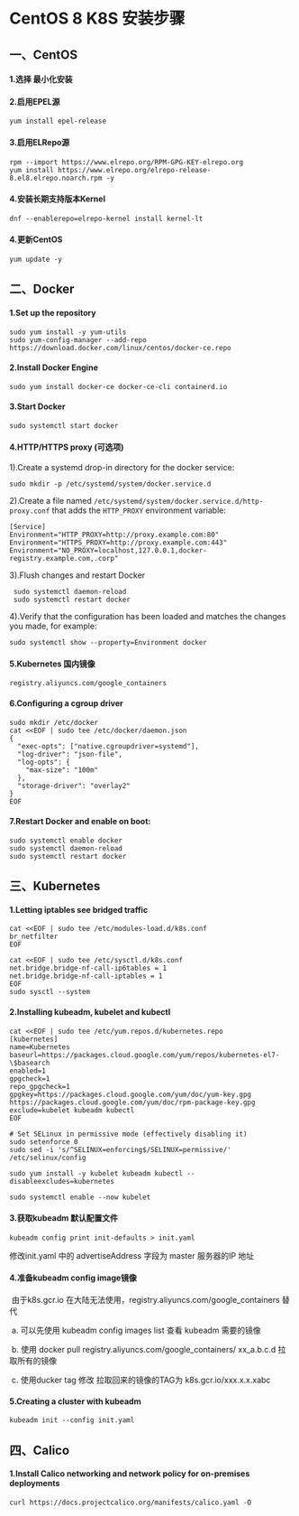 # CentOS 8 K8S 安装步骤

## 一、CentOS

#### 1.选择 最小化安装

#### 2.启用EPEL源

```
yum install epel-release
```

#### 3.启用ELRepo源

```
rpm --import https://www.elrepo.org/RPM-GPG-KEY-elrepo.org
yum install https://www.elrepo.org/elrepo-release-8.el8.elrepo.noarch.rpm -y
```

#### 4.安装长期支持版本Kernel

```
dnf --enablerepo=elrepo-kernel install kernel-lt
```

#### 4.更新CentOS

```
yum update -y
```

## 二、Docker

#### 1.Set up the repository

```
sudo yum install -y yum-utils
sudo yum-config-manager --add-repo https://download.docker.com/linux/centos/docker-ce.repo
```

#### 2.Install Docker Engine

```
sudo yum install docker-ce docker-ce-cli containerd.io
```

#### 3.Start Docker

```
sudo systemctl start docker
```

#### 4.HTTP/HTTPS proxy (可选项)

1).Create a systemd drop-in directory for the docker service:

```
sudo mkdir -p /etc/systemd/system/docker.service.d
```

2).Create a file named `/etc/systemd/system/docker.service.d/http-proxy.conf` that adds the `HTTP_PROXY` environment variable:

```
[Service]
Environment="HTTP_PROXY=http://proxy.example.com:80"
Environment="HTTPS_PROXY=http://proxy.example.com:443"
Environment="NO_PROXY=localhost,127.0.0.1,docker-registry.example.com,.corp"
```

3).Flush changes and restart Docker

```
 sudo systemctl daemon-reload
 sudo systemctl restart docker
```

4).Verify that the configuration has been loaded and matches the changes you made, for example:

```
sudo systemctl show --property=Environment docker
```

#### 5.Kubernetes 国内镜像

```
registry.aliyuncs.com/google_containers
```

#### 6.Configuring a cgroup driver

```
sudo mkdir /etc/docker
cat <<EOF | sudo tee /etc/docker/daemon.json
{
  "exec-opts": ["native.cgroupdriver=systemd"],
  "log-driver": "json-file",
  "log-opts": {
    "max-size": "100m"
  },
  "storage-driver": "overlay2"
}
EOF
```

#### 7.Restart Docker and enable on boot:

```shell
sudo systemctl enable docker
sudo systemctl daemon-reload
sudo systemctl restart docker
```

## 三、Kubernetes

#### 1.Letting iptables see bridged traffic

```
cat <<EOF | sudo tee /etc/modules-load.d/k8s.conf
br_netfilter
EOF

cat <<EOF | sudo tee /etc/sysctl.d/k8s.conf
net.bridge.bridge-nf-call-ip6tables = 1
net.bridge.bridge-nf-call-iptables = 1
EOF
sudo sysctl --system
```

#### 2.Installing kubeadm, kubelet and kubectl

```
cat <<EOF | sudo tee /etc/yum.repos.d/kubernetes.repo
[kubernetes]
name=Kubernetes
baseurl=https://packages.cloud.google.com/yum/repos/kubernetes-el7-\$basearch
enabled=1
gpgcheck=1
repo_gpgcheck=1
gpgkey=https://packages.cloud.google.com/yum/doc/yum-key.gpg https://packages.cloud.google.com/yum/doc/rpm-package-key.gpg
exclude=kubelet kubeadm kubectl
EOF

# Set SELinux in permissive mode (effectively disabling it)
sudo setenforce 0
sudo sed -i 's/^SELINUX=enforcing$/SELINUX=permissive/' /etc/selinux/config

sudo yum install -y kubelet kubeadm kubectl --disableexcludes=kubernetes

sudo systemctl enable --now kubelet
```

#### 3.获取kubeadm 默认配置文件

```
kubeadm config print init-defaults > init.yaml

```

修改init.yaml 中的 advertiseAddress 字段为 master 服务器的IP 地址

#### 4.准备kubeadm config image镜像

​	由于k8s.gcr.io 在大陆无法使用，registry.aliyuncs.com/google_containers 替代

​	a. 可以先使用 kubeadm config images list 查看 kubeadm 需要的镜像

​	b. 使用 docker pull registry.aliyuncs.com/google_containers/ xx_a.b.c.d 拉取所有的镜像

​	c. 使用ducker tag  修改 拉取回来的镜像的TAG为 k8s.gcr.io/xxx.x.x.xabc

#### 5.Creating a cluster with kubeadm

```
kubeadm init --config init.yaml
```

## 四、Calico

#### 1.Install Calico networking and network policy for on-premises deployments

```
curl https://docs.projectcalico.org/manifests/calico.yaml -O
```

